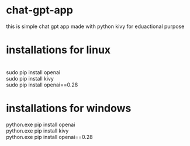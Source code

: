 # chat-gpt-app
this is simple chat gpt app made with python kivy for eduactional purpose
# installations for linux
<br />sudo pip install openai<br />
sudo pip install kivy<br />
sudo pip install openai==0.28
# installations for windows
python.exe pip install openai<br />
python.exe pip install kivy<br />
python.exe pip install openai==0.28

